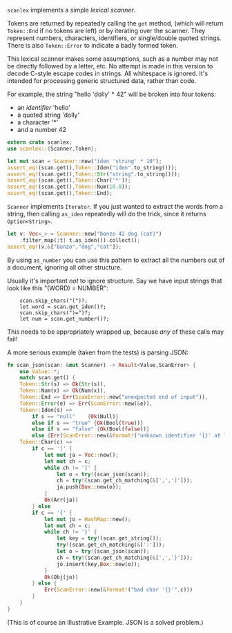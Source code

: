 `scanlex` implements a simple _lexical scanner_.

Tokens are returned by repeatedly calling the `get` method,
(which will return `Token::End` if no tokens are left)
or by iterating over the scanner. They represent numbers, characters, identifiers,
or single/double quoted strings. There is also `Token::Error` to
indicate a badly formed token.

This lexical scanner makes some
assumptions, such as a number may not be directly followed
by a letter, etc. No attempt is made in this version to decode C-style
escape codes in strings.  All whitespace is ignored. It's intended
for processing generic structured data, rather than code.

For example, the string "hello 'dolly' * 42" will be broken into four tokens:

  - an _identifier_ 'hello'
  - a quoted string 'dolly'
  - a character '*'
  - and a number 42
  

```rust
extern crate scanlex;
use scanlex::{Scanner,Token};

let mut scan = Scanner::new("iden 'string' * 10");
assert_eq!(scan.get(),Token::Iden("iden".to_string()));
assert_eq!(scan.get(),Token::Str("string".to_string()));
assert_eq!(scan.get(),Token::Char('*'));
assert_eq!(scan.get(),Token::Num(10.0));
assert_eq!(scan.get(),Token::End);
```

`Scanner` implements `Iterator`.  If you just wanted to extract the words from
a string, then calling `as_iden` repeatedly will do the trick, since it returns
`Option<String>`.

```rust
let v: Vec<_> = Scanner::new("bonzo 42 dog (cat)")
	.filter_map(|t| t.as_iden()).collect();
assert_eq!(v,&["bonzo","dog","cat"]);
```

By using `as_number` you can use this pattern to extract all the numbers out of a
document, ignoring all other structure.

Usually it's important _not_ to ignore structure. Say we have input strings that
look like this "(WORD) = NUMBER":

```
	scan.skip_chars("(")?;
	let word = scan.get_iden()?;
	scan.skip_chars(")=")?;
	let num = scan.get_number()?;
```

This needs to be appropriately wrapped up, because _any_ of these calls may fail!

A more serious example (taken from the tests) is parsing JSON:

```rust
fn scan_json(scan: &mut Scanner) -> Result<Value,ScanError> {
    use Value::*;
    match scan.get() {
    Token::Str(s) => Ok(Str(s)),
    Token::Num(x) => Ok(Num(x)),
    Token::End => Err(ScanError::new("unexpected end of input")),
    Token::Error(e) => Err(ScanError::new(&e)),
    Token::Iden(s) =>
        if s == "null"    {Ok(Null)}
        else if s == "true" {Ok(Bool(true))}
        else if s == "false" {Ok(Bool(false))}
        else {Err(ScanError::new(&format!("unknown identifier '{}' at line {}",s,scan.lineno)))},
    Token::Char(c) =>
        if c == '[' {
            let mut ja = Vec::new();
            let mut ch = c;
            while ch != ']' {
                let o = try!(scan_json(scan));
                ch = try!(scan.get_ch_matching(&[',',']']));
                ja.push(Box::new(o));
            }
            Ok(Arr(ja))
        } else
        if c == '{' {
            let mut jo = HashMap::new();
            let mut ch = c;
            while ch != '}' {
                let key = try!(scan.get_string());
                try!(scan.get_ch_matching(&[':']));
                let o = try!(scan_json(scan));
                ch = try!(scan.get_ch_matching(&[',','}']));
                jo.insert(key,Box::new(o));
            }
            Ok(Obj(jo))
        } else {
            Err(ScanError::new(&format!("bad char '{}'",c)))
        }
    }    
}

```

(This is of course an Illustrative Example. JSON is a solved problem.)


